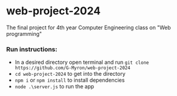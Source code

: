 # web-project-2024
The final project for 4th year Computer Engineering class on "Web programming"


### Run instructions:
- In a desired directory open terminal and run `git clone https://github.com/G-Myron/web-project-2024`
- `cd web-project-2024` to get into the directory
- `npm i` or `npm install` to install dependencies
- `node .\server.js` to run the app

